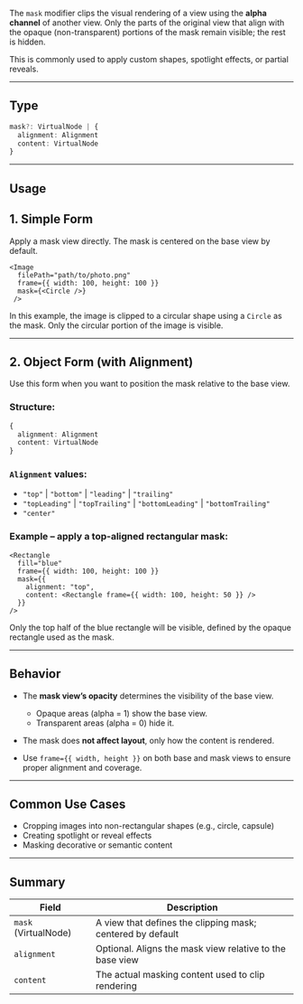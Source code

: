 The `mask` modifier clips the visual rendering of a view using the **alpha channel** of another view. Only the parts of the original view that align with the opaque (non-transparent) portions of the mask remain visible; the rest is hidden.

This is commonly used to apply custom shapes, spotlight effects, or partial reveals.

---

## Type

```ts
mask?: VirtualNode | {
  alignment: Alignment
  content: VirtualNode
}
```

---

## Usage

## 1. Simple Form

Apply a mask view directly. The mask is centered on the base view by default.

```tsx
<Image
  filePath="path/to/photo.png"
  frame={{ width: 100, height: 100 }}
  mask={<Circle />}
 />
```

In this example, the image is clipped to a circular shape using a `Circle` as the mask. Only the circular portion of the image is visible.

---

## 2. Object Form (with Alignment)

Use this form when you want to position the mask relative to the base view.

### Structure:

```ts
{
  alignment: Alignment
  content: VirtualNode
}
```

### `Alignment` values:

* `"top"` | `"bottom"` | `"leading"` | `"trailing"`
* `"topLeading"` | `"topTrailing"` | `"bottomLeading"` | `"bottomTrailing"`
* `"center"`

### Example – apply a top-aligned rectangular mask:

```tsx
<Rectangle
  fill="blue"
  frame={{ width: 100, height: 100 }}
  mask={{
    alignment: "top",
    content: <Rectangle frame={{ width: 100, height: 50 }} />
  }}
/>
```

Only the top half of the blue rectangle will be visible, defined by the opaque rectangle used as the mask.

---

## Behavior

* The **mask view’s opacity** determines the visibility of the base view.

  * Opaque areas (alpha = 1) show the base view.
  * Transparent areas (alpha = 0) hide it.
* The mask does **not affect layout**, only how the content is rendered.
* Use `frame={{ width, height }}` on both base and mask views to ensure proper alignment and coverage.

---

## Common Use Cases

* Cropping images into non-rectangular shapes (e.g., circle, capsule)
* Creating spotlight or reveal effects
* Masking decorative or semantic content

---

## Summary

| Field                | Description                                                |
| -------------------- | ---------------------------------------------------------- |
| `mask` (VirtualNode) | A view that defines the clipping mask; centered by default |
| `alignment`          | Optional. Aligns the mask view relative to the base view   |
| `content`            | The actual masking content used to clip rendering          |

